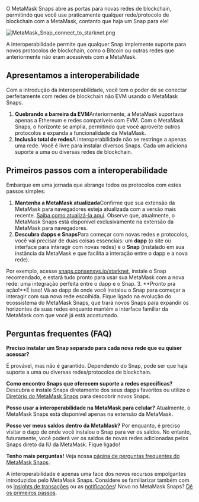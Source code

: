 O MetaMask Snaps abre as portas para novas redes de blockchain, permitindo que você use praticamente qualquer rede/protocolo de blockchain com a MetaMask, contanto que haja um Snap para ele!


![MetaMask_Snap_connect_to_starknet.png](https://support.metamask.io/hc/article_attachments/18407531081371)


A interoperabilidade permite que qualquer Snap implemente suporte para novos protocolos de blockchain, como o Bitcoin ou outras redes que anteriormente não eram acessíveis com a MetaMask.


Apresentamos a interoperabilidade
---------------------------------


Com a introdução da interoperabilidade, você tem o poder de se conectar perfeitamente com redes de blockchain não EVM usando o MetaMask Snaps.


1. **Quebrando a barreira da EVM**Anteriormente, a MetaMask suportava apenas a Ethereum e redes compatíveis com EVM. Com o MetaMask Snaps, o horizonte se amplia, permitindo que você aproveite outros protocolos e expanda a funcionalidade da MetaMask.
2. **Inclusão total de redes**A interoperabilidade não se restringe a apenas uma rede. Você é livre para instalar diversos Snaps. Cada um adiciona suporte a uma ou diversas redes de blockchain.


Primeiros passos com a interoperabilidade
-----------------------------------------


Embarque em uma jornada que abrange todos os protocolos com estes passos simples:


1. **Mantenha a MetaMask atualizada**Confirme que sua extensão da MetaMask para navegadores esteja atualizada com a versão mais recente. [Saiba como atualizá-la aqui](https://support.metamask.io/hc/en-us/articles/360060268452-How-to-update-the-version-of-MetaMask). Observe que, atualmente, o MetaMask Snaps está disponível exclusivamente na extensão da MetaMask para navegadores.
2. **Descubra dapps e Snaps**Para começar com novas redes e protocolos, você vai precisar de duas coisas essenciais: um **dapp** (o site ou interface para interagir com novas redes) e o **Snap** (instalado em sua instância da MetaMask e que facilita a interação entre o dapp e a nova rede).  
  


Por exemplo, acesse [snaps.consensys.io/starknet](http://snaps.consensys.io/starknet?utm_source=metamaskSupport&utm_medium=knowledge-base&utm_campaign=2023_Sep_snaps-launch_content_interoperability), instale o Snap recomendado, e estará tudo pronto para usar sua MetaMask com a nova rede: uma integração perfeita entre o dapp e o Snap.
3. **Pronto pra ação!**É isso! Vá ao dapp de onde você instalou o Snap para começar a interagir com sua nova rede escolhida. Fique ligado na evolução do ecossistema do MetaMask Snaps, que trará novos Snaps para expandir os horizontes de suas redes enquanto mantém a interface familiar da MetaMask com que você já está acostumado.


Perguntas frequentes (FAQ)
--------------------------




**Preciso instalar um Snap separado para cada nova rede que eu quiser acessar?**

É provável, mas não é garantido. Dependendo do Snap, pode ser que haja suporte a uma ou diversas redes/protocolos de blockchain.





**Como encontro Snaps que oferecem suporte a redes específicas?**
Descubra e instale Snaps diretamente dos seus dapps favoritos ou utilize o [Diretório do MetaMask Snaps](https://snaps.metamask.io/?utm_source=metamaskSupport&utm_medium=knowledge-base&utm_campaign=2023_Sep_snaps-launch_content_interoperability) para descobrir novos Snaps.


**Posso usar a interoperabilidade na MetaMask para celular?**
Atualmente, o MetaMask Snaps está disponível apenas na extensão da MetaMask.


**Posso ver meus saldos dentro da MetaMask?**
Por enquanto, é preciso visitar o dapp de onde você instalou o Snap para ver os saldos. No entanto, futuramente, você poderá ver os saldos de novas redes adicionadas pelos Snaps direto da IU da MetaMask. Fique ligado!


**Tenho mais perguntas!**
Veja nossa [página de perguntas frequentes do MetaMask Snaps](https://support.metamask.io/hc/en-us/articles/18245938714395).


A interoperabilidade é apenas uma face dos novos recursos empolgantes introduzidos pelo MetaMask Snaps. Considere se familiarizar também com os [insights de transações](https://support.metamask.io/hc/en-us/articles/18377011111579) ou as [notificações](https://support.metamask.io/hc/en-us/articles/18376956006171)! Novo no MetaMask Snaps? [Dê os primeiros passos](https://support.metamask.io/hc/en-us/articles/18377120661019).

